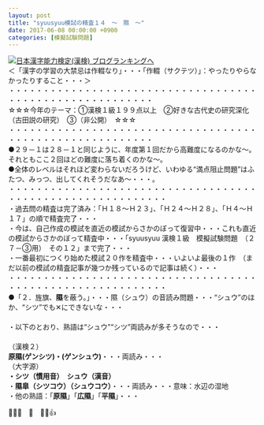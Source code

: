 ```yaml
---
layout: post
title: "syuusyuu模試の精査１４　～　隰　～"
date: 2017-06-08 00:00:00 +0900
categories: [模擬試験問題]
---
```


[![](/syuusyuu9701/assets/images/syuusyuu模試の精査１４-～-隰-～-br_c_3028_1.gif)](http://blog.with2.net/link.php?1659096:3028 "日本漢字能力検定(漢検) ブログランキングへ")[日本漢字能力検定(漢検) ブログランキングへ](http://blog.with2.net/link.php?1659096:3028)  
＜「漢字の学習の大禁忌は作輟なり」・・・「作輟（サクテツ）」：やったりやらなかったりすること・・・＞  
・・・・・・・・・・・・・・・・・・・・・・・・・・・・・・・・・・・・・・・・・・・・・・・・・・・・・・・・・  
☆☆☆今年のテーマ：①漢検１級１９９点以上　②好きな古代史の研究深化（古田説の研究）　③（非公開）　☆☆☆　　  
・・・・・・・・・・・・・・・・・・・・・・・・・・・・・・・・・・・・・・・・・・・・・・・・・・・・・・・・・  
●２９－１は２８－１と同じように、年度第１回だから高難度になるのかな～。それともここ２回ほどの難度に落ち着くのかな～。  
●全体のレベルはそれほど変わらないだろうけど、いわゆる“満点阻止問題”はふたつ、みっつ、出してくれそうだなあ～・・・。  
・・・・・・・・・・・・・・・・・・・・・・・・・・・・・・・・・・・・・・・・・・・・・・・・・・・・・・・・・・・  
・過去問の精査は完了済み：「Ｈ１８～Ｈ２３」、「Ｈ２４～Ｈ２８」、「Ｈ４～Ｈ１７」の順で精査完了・・・  
・今は、自己作成の模試を直近の模試からさかのぼって復習中・・・これも直近の模試からさかのぼって精査中・・・「syuusyuu 漢検１級　模擬試験問題　（２７－③用）　その１２」まで完了・・・  
・一番最初につくり始めた模試２０作を精査中・・・いよいよ最後の１作　（まだ以前の模試の精査記事が幾つか残っているので記事は続く）・・・  
・・・・・・・・・・・・・・・・・・・・・・・・・・・・・・・・・・・・・・・・・・・・・・・・・・・・・・・・・・・  
●「２．旌旗、**隰**を蔽う。」・・・隰（シュウ）の音読み問題・・・“シュウ”のほか、“シツ”でも✕にできないな・・・  
　  
・以下のとおり、熟語は“シュウ”“シツ”両読みが多そうなので・・・  
　  
（漢検２）  
**原隰(ゲンシツ)・(ゲンシュウ)**・・・両読み・・・  
（大字源）  
**・シツ（慣用音）　シュウ（漢音）**  
・**隰皐（シツコウ）（シュウコウ）**・・・両読み・・・意味：水辺の湿地  
・他の熟語：「**原隰**」「**広隰**」「**平隰**」・・・  
  
👋👋👋　🐔　👋👋👍  